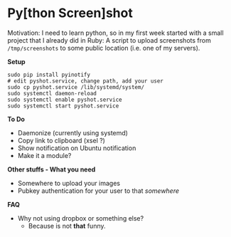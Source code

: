 # Py[thon Screen]shot
Motivation: I need to learn python, so in my first week started with a small
project that I already did in Ruby: A script to upload screenshots from
`/tmp/screenshots` to some public location (i.e. one of my servers).

**Setup**
```
sudo pip install pyinotify
# edit pyshot.service, change path, add your user
sudo cp pyshot.service /lib/systemd/system/
sudo systemctl daemon-reload
sudo systemctl enable pyshot.service
sudo systemctl start pyshot.service
```

**To Do**
- Daemonize (currently using systemd)
- Copy link to clipboard (xsel ?)
- Show notification on Ubuntu notification
- Make it a module?

**Other stuffs - What you need**
- Somewhere to upload your images
- Pubkey authentication for your user to that _somewhere_

**FAQ**
- Why not using dropbox or something else?
  - Because is not **that** funny.
